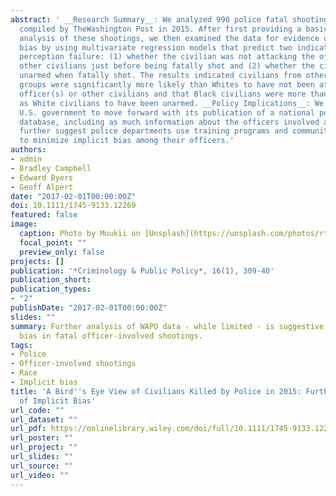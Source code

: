 ```yaml
---
abstract: ' __Research Summary__: We analyzed 990 police fatal shootings using data
  compiled by TheWashington Post in 2015. After first providing a basic descriptive
  analysis of these shootings, we then examined the data for evidence of implicit
  bias by using multivariate regression models that predict two indicators of threat
  perception failure: (1) whether the civilian was not attacking the officer(s) or
  other civilians just before being fatally shot and (2) whether the civilian was
  unarmed when fatally shot. The results indicated civilians from other minority
  groups were significantly more likely than Whites to have not been attacking the
  officer(s) or other civilians and that Black civilians were more than twice as likely
  as White civilians to have been unarmed. __Policy Implications__: We implore the
  U.S. government to move forward with its publication of a national police use-of-force
  database, including as much information about the officers involved as possible.We
  further suggest police departments use training programs and community activities
  to minimize implicit bias among their officers.'
authors:
- admin
- Bradley Campbell
- Edward Byers
- Geoff Alpert
date: "2017-02-01T00:00:00Z"
doi: 10.1111/1745-9133.12269
featured: false
image:
  caption: Photo by Muukii on [Unsplash](https://unsplash.com/photos/rtX4wxMEI2M)
  focal_point: ""
  preview_only: false
projects: []
publication: '*Criminology & Public Policy*, 16(1), 309-40'
publication_short: 
publication_types:
- "2"
publishDate: "2017-02-01T00:00:00Z"
slides: ""
summary: Further analysis of WAPO data - while limited - is suggestive of implicit
  bias in fatal officer-involved shootings.
tags:
- Police
- Officer-involved shootings
- Race
- Implicit bias
title: 'A Bird''s Eye View of Civilians Killed by Police in 2015: Further Evidence
  of Implicit Bias'
url_code: ""
url_dataset: ""
url_pdf: https://onlinelibrary.wiley.com/doi/full/10.1111/1745-9133.12269
url_poster: ""
url_project: ""
url_slides: ""
url_source: ""
url_video: ""
---
```


